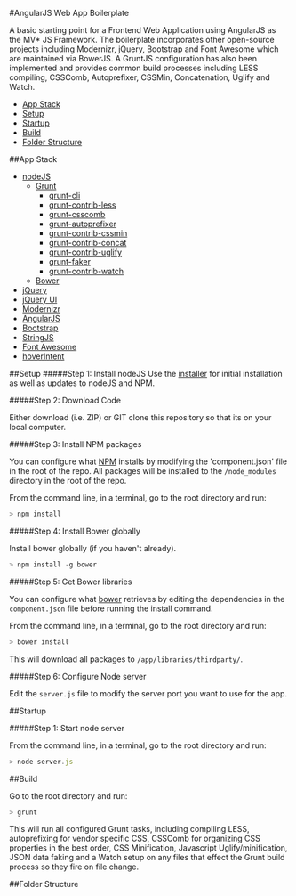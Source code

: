 #AngularJS Web App Boilerplate

A basic starting point for a Frontend Web Application using AngularJS as the MV* JS Framework. The boilerplate  incorporates other open-source projects including Modernizr, jQuery, Bootstrap and Font Awesome which are maintained via BowerJS. A GruntJS configuration has also been implemented and provides common build processes including LESS compiling, CSSComb, Autoprefixer, CSSMin, Concatenation, Uglify and Watch. 

* [App Stack](#app-stack)
* [Setup](#setup)
* [Startup](#startup)
* [Build](#build)
* [Folder Structure](#folder-structure)

##App Stack

* [nodeJS](http://nodejs.org/)
	* [Grunt](http://gruntjs.com/)
		* [grunt-cli](https://github.com/nDmitry/grunt-autoprefixer)
		* [grunt-contrib-less](https://github.com/gruntjs/grunt-contrib-less)
		* [grunt-csscomb](https://github.com/csscomb/grunt-csscomb)
		* [grunt-autoprefixer](url)
		* [grunt-contrib-cssmin](https://github.com/gruntjs/grunt-contrib-cssmin)
		* [grunt-contrib-concat](https://github.com/gruntjs/grunt-contrib-concat)
		* [grunt-contrib-uglify](https://github.com/gruntjs/grunt-contrib-uglify)
		* [grunt-faker](https://github.com/chrisocast/grunt-faker)
		* [grunt-contrib-watch](https://github.com/gruntjs/grunt-contrib-watch)
	* [Bower](http://bower.io/)
* [jQuery](http://jquery.com/)
* [jQuery UI](http://jqueryui.com/)
* [Modernizr](http://modernizr.com/)
* [AngularJS](http://angularjs.org/)
* [Bootstrap](http://getbootstrap.com)
* [StringJS](http://stringjs.com/)
* [Font Awesome](http://fontawesome.io/)
* [hoverIntent](https://github.com/briancherne/jquery-hoverIntent) 

##Setup
#####Step 1: Install nodeJS
Use the [installer](http://nodejs.org/download/) for initial installation as well as updates to nodeJS and NPM.

#####Step 2: Download Code

Either download (i.e. ZIP) or GIT clone this repository so that its on your local computer.

#####Step 3: Install NPM packages

You can configure what [NPM](https://npmjs.org/) installs by modifying the 'component.json' file in the root of the repo. All packages will be installed to the `/node_modules` directory in the root of the repo.

From the command line, in a terminal, go to the root directory and run:

```javascript
> npm install
```
#####Step 4: Install Bower globally

Install bower globally (if you haven't already).
```javascript
> npm install -g bower
```

#####Step 5: Get Bower libraries

You can configure what [bower](http://sindresorhus.com/bower-components/) retrieves by editing the dependencies in the `component.json` file before running the install command.

From the command line, in a terminal, go to the root directory and run:

```js
> bower install
```

This will download all packages to `/app/libraries/thirdparty/`.

#####Step 6: Configure Node server

Edit the `server.js` file to modify the server port you want to use for the app.


##Startup

#####Step 1: Start node server

From the command line, in a terminal, go to the root directory and run:


```js
> node server.js
```

##Build

Go to the root directory and run:

```js
> grunt
```

This will run all configured Grunt tasks, including compiling LESS, autoprefixing for vendor specific CSS, CSSComb for organizing CSS properties in the best order, CSS Minification, Javascript Uglify/minification, JSON data faking and a Watch setup on any files that effect the Grunt build process so they fire on file change.

##Folder Structure

		